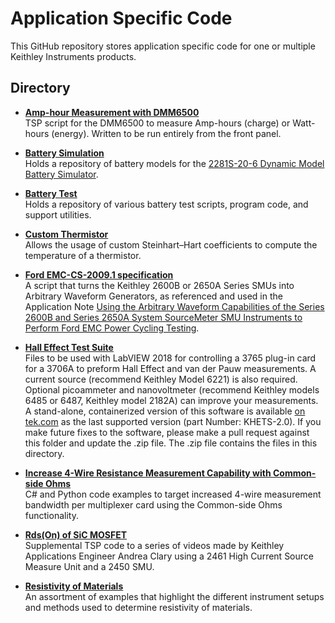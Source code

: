 
# Application Specific Code

This GitHub repository stores application specific code for one or multiple Keithley Instruments products.

## Directory

[comment]: **[Title](./directory)**  

* **[Amp-hour Measurement with DMM6500](./Amp-Hour_Measurement)**  
TSP script for the DMM6500 to measure Amp-hours (charge) or Watt-hours (energy). Written to be run entirely from the front panel.

* **[Battery Simulation](./Battery_Simulation/2281S_Battery_Models)**  
Holds a repository of battery models for the [2281S-20-6 Dynamic Model Battery Simulator](https://www.tek.com/tektronix-and-keithley-dc-power-supplies/2281s).

* **[Battery Test](./Battery_Test)**  
Holds a repository of various battery test scripts, program code, and support utilities.

* **[Custom Thermistor](./Custom_Thermistor)**  
Allows the usage of custom Steinhart–Hart coefficients to compute the temperature of a thermistor.

* **[Ford EMC-CS-2009.1 specification](./Ford%20EMC-CS-2009.1%20specification/)**  
A script that turns the Keithley 2600B or 2650A Series SMUs into Arbitrary Waveform Generators, as referenced and used in the Application Note [Using the Arbitrary Waveform Capabilities of the Series 2600B and Series 2650A System SourceMeter SMU Instruments to Perform Ford EMC Power Cycling Testing](https://www.tek.com/en/documents/application-note/using-the-arbitrary-waveform-capabilities-of-the-series-2600b-and-2650a-to-perform-ford-emc).

* **[Hall Effect Test Suite](./Hall_Effect_Test_Software/)**  
Files to be used with LabVIEW 2018 for controlling a 3765 plug-in card for a 3706A to preform Hall Effect and van der Pauw measurements. A current source (recommend Keithley Model 6221) is also required. Optional picoammeter and nanovoltmeter (recommend Keithley models 6485 or 6487, Keithley model 2182A) can improve your measurements. A stand-alone, containerized version of this software is available [on tek.com](https://www.tek.com/en/search?op=&keywords=Keithley+Hall+Effect+Test+Suite+%28NOT+SUPPORTED%29&sort=&facets=_templatename%3DSoftware%26parsedsoftwaretype%3DApplication) as the last supported version (part Number: KHETS-2.0). If you make future fixes to the software, please make a pull request against this folder and update the .zip file. The .zip file contains the files in this directory.

* **[Increase 4-Wire Resistance Measurement Capability with Common-side Ohms](./Increase_4-Wire_Resistance_Measurement_Capability_with_Common-side_Ohms)**  
C# and Python code examples to target increased 4-wire measurement bandwidth per multiplexer card using the Common-side Ohms functionality. 

* **[Rds(On) of SiC MOSFET](./Rds(On)_of_SiC_MOSFET/)**  
Supplemental TSP code to a series of videos made by Keithley Applications Engineer Andrea Clary using a 2461 High Current Source Measure Unit and a 2450 SMU.

* **[Resistivity of Materials](./Resistivity_of_Materials/)**  
An assortment of examples that highlight the different instrument setups and methods used to determine resistivity of materials. 
